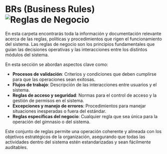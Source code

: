  
# BRs (Business Rules) ![Reglas de Negocio](https://img.shields.io/badge/Reglas_de_Negocio-Documentación-blue)

En esta carpeta encontrarás toda la información y documentación relevante acerca de las reglas, políticas y procedimientos que rigen el funcionamiento del sistema. Las reglas de negocio son los principios fundamentales que guían las decisiones operativas y las interacciones entre los distintos módulos del sistema.

En esta sección se abordan aspectos clave como:

- **Procesos de validación**: Criterios y condiciones que deben cumplirse para que las operaciones sean exitosas.
- **Flujos de trabajo**: Descripción de las interacciones entre usuarios y el sistema.
- **Reglas de acceso y seguridad**: Normas para el control de acceso y la gestión de permisos en el sistema.
- **Excepciones y manejo de errores**: Procedimientos para manejar situaciones inesperadas o fuera del estándar.
- **Reglas específicas del negocio**: Cualquier regla que sea única para la operación del gimnasio o del sistema.

Este conjunto de reglas permite una operación coherente y alineada con los objetivos estratégicos de la organización, asegurando que todas las actividades dentro del sistema estén estandarizadas y sean fácilmente auditables.
